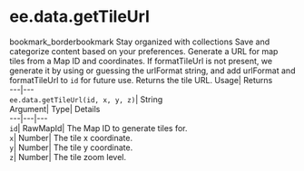  
#  ee.data.getTileUrl 
bookmark_borderbookmark Stay organized with collections  Save and categorize content based on your preferences. 
Generate a URL for map tiles from a Map ID and coordinates. If formatTileUrl is not present, we generate it by using or guessing the urlFormat string, and add urlFormat and formatTileUrl to `id` for future use. 
Returns the tile URL.
Usage| Returns  
---|---  
`ee.data.getTileUrl(id, x, y, z)`| String  
Argument| Type| Details  
---|---|---  
`id`| RawMapId| The Map ID to generate tiles for.  
`x`| Number| The tile x coordinate.  
`y`| Number| The tile y coordinate.  
`z`| Number| The tile zoom level.  
